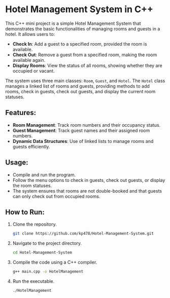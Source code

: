 # Hotel Management System in C++

This C++ mini project is a simple Hotel Management System that demonstrates the basic functionalities of managing rooms and guests in a hotel. It allows users to:

- **Check In**: Add a guest to a specified room, provided the room is available.
- **Check Out**: Remove a guest from a specified room, making the room available again.
- **Display Rooms**: View the status of all rooms, showing whether they are occupied or vacant.

The system uses three main classes: `Room`, `Guest`, and `Hotel`. The `Hotel` class manages a linked list of rooms and guests, providing methods to add rooms, check in guests, check out guests, and display the current room statuses.

## Features:
- **Room Management**: Track room numbers and their occupancy status.
- **Guest Management**: Track guest names and their assigned room numbers.
- **Dynamic Data Structures**: Use of linked lists to manage rooms and guests efficiently.

## Usage:
- Compile and run the program.
- Follow the menu options to check in guests, check out guests, or display the room statuses.
- The system ensures that rooms are not double-booked and that guests can only check out from occupied rooms.

## How to Run:
1. Clone the repository.
    ```sh
    git clone https://github.com/kp478/Hotel-Management-System.git
    ```
2. Navigate to the project directory.
    ```sh
    cd Hotel-Management-System
    ```
3. Compile the code using a C++ compiler.
    ```sh
    g++ main.cpp -o HotelManagement
    ```
4. Run the executable.
    ```sh
    ./HotelManagement
    ```

